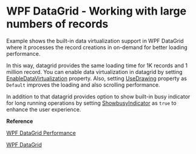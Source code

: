 # WPF DataGrid - Working with large numbers of records
Example shows the built-in data virtualization support in WPF DataGrid where it processes the record creations in on-demand for better loading performance. 

In this way, datagrid provides the same loading time for 1K records and 1 million record. You can enable data virtualization in datagrid by setting [EnableDataVirtualization](https://help.syncfusion.com/cr/cref_files/wpf/Syncfusion.SfGrid.WPF~Syncfusion.UI.Xaml.Grid.SfDataGrid~EnableDataVirtualization.html) property. Also, setting [UseDrawing](https://help.syncfusion.com/cr/cref_files/wpf/Syncfusion.SfGrid.WPF~Syncfusion.UI.Xaml.Grid.SfDataGrid~UseDrawing.html) property as `Default` improves the loading and also scrolling performance.

In addition to that datagrid provides option to show built-in busy indicator for long running operations by setting [ShowbusyIndicator](https://help.syncfusion.com/cr/cref_files/wpf/Syncfusion.SfGrid.WPF~Syncfusion.UI.Xaml.Grid.SfDataGrid~ShowBusyIndicator.html) as `true` to enhance the user experience.

<b>Reference</b>

[WPF DataGrid Performance](https://help.syncfusion.com/wpf/sfdatagrid/performance)

[WPF DataGrid](https://www.syncfusion.com/products/wpf-ui-controls/datagrid)

